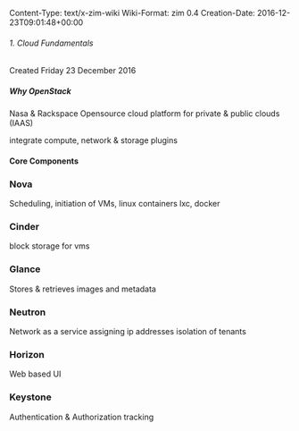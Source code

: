 Content-Type: text/x-zim-wiki
Wiki-Format: zim 0.4
Creation-Date: 2016-12-23T09:01:48+00:00

###### 1. Cloud Fundamentals ######
Created Friday 23 December 2016

##### Why OpenStack #####
Nasa & Rackspace
Opensource cloud platform for private & public clouds (IAAS)

integrate compute, network & storage plugins

#### Core Components ####

### Nova ###
Scheduling, initiation of VMs, linux containers lxc, docker

### Cinder ###
block storage for vms

### Glance ###
Stores & retrieves images and metadata

### Neutron ###
Network as a service
assigning ip addresses
isolation of tenants

### Horizon ###
Web based UI

### Keystone ###
Authentication & Authorization
tracking

